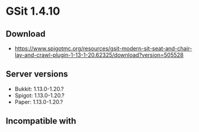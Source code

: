 # GSit 1.4.10

## Download
- https://www.spigotmc.org/resources/gsit-modern-sit-seat-and-chair-lay-and-crawl-plugin-1-13-1-20.62325/download?version=505528

## Server versions
- Bukkit: 1.13.0-1.20.?
- Spigot: 1.13.0-1.20.?
- Paper: 1.13.0-1.20.?

## Incompatible with